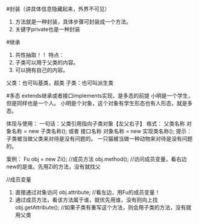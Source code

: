 <!-- 三大特征 -->
#封装（讲具体信息隐藏起来，外界不可见）
1. 方法就是一种封装，具体步骤可封装成一个方法。
2. 关键字private也是一种封装

#继承
1. 共性抽取！！
特点：
1. 子类可以用于父类的内容。
2. 可以拥有自己的内容。

父类：也可叫基类，超类
子类：也可叫派生类

#多态
extends继承或者接口implements实现，是多态的前提
小明是一个学生，但是同样也是一个人。
小明是个对象，这个对象有学生形态也有人形态，就是多态。

体现与使用：
一句话：父类引用指向子类对象【左父右子】
格式：
父类名称 对象名称 = new 子类名称();
或者
接口名称 对象名称 = new 实现类名称();
提示：
子类被当做父类来对待是没有问题的。
一只猫被当做一种动物来对待是没有问题的。

案例：
Fu obj = new Zi();
//成员方法
obj.method(); //访问成员变量，看右边new的是谁。先用Zi的方法，没有就找父

//成员变量
1. 直接通过对象访问
obj.attribute; //看左边，用Fu的成员变量！
2. 通过成员方法，看该方法属于谁，就优先用谁，没有则向上找
obj.getAttribute(); //如果子类有重写这个方法，则会用子类的方法，没有就用父类

